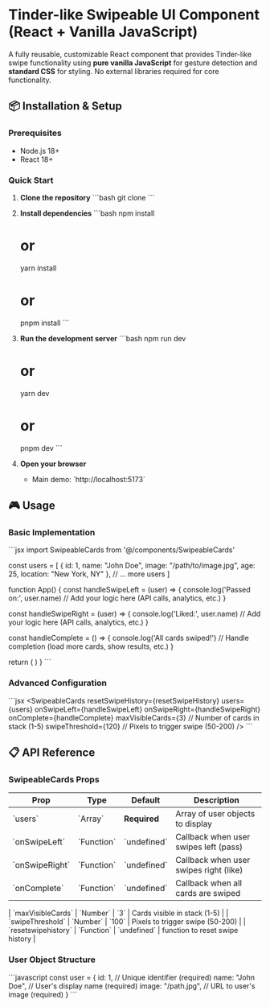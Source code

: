 # Tinder-like Swipeable UI Component (React + Vanilla JavaScript)

A fully reusable, customizable React component that provides Tinder-like swipe functionality using **pure vanilla JavaScript** for gesture detection and **standard CSS** for styling. No external libraries required for core functionality.

## 📦 Installation & Setup

### Prerequisites

- Node.js 18+
- React 18+

### Quick Start

1. **Clone the repository**
   \`\`\`bash
   git clone <repository-url>
   \`\`\`

2. **Install dependencies**
   \`\`\`bash
   npm install

   # or

   yarn install

   # or

   pnpm install
   \`\`\`

3. **Run the development server**
   \`\`\`bash
   npm run dev

   # or

   yarn dev

   # or

   pnpm dev
   \`\`\`

4. **Open your browser**
   - Main demo: \`http://localhost:5173\`

## 🎮 Usage

### Basic Implementation

\`\`\`jsx
import SwipeableCards from '@/components/SwipeableCards'

const users = [
{
id: 1,
name: "John Doe",
image: "/path/to/image.jpg",
age: 25,
location: "New York, NY"
},
// ... more users
]

function App() {
const handleSwipeLeft = (user) => {
console.log('Passed on:', user.name)
// Add your logic here (API calls, analytics, etc.)
}

const handleSwipeRight = (user) => {
console.log('Liked:', user.name)
// Add your logic here (API calls, analytics, etc.)
}

const handleComplete = () => {
console.log('All cards swiped!')
// Handle completion (load more cards, show results, etc.)
}

return (
<SwipeableCards
      users={users}
      onSwipeLeft={handleSwipeLeft}
      onSwipeRight={handleSwipeRight}
      onComplete={handleComplete}
      theme="default"
    />
)
}
\`\`\`

### Advanced Configuration

\`\`\`jsx
<SwipeableCards
resetSwipeHistory={resetSwipeHistory}
users={users}
onSwipeLeft={handleSwipeLeft}
onSwipeRight={handleSwipeRight}
onComplete={handleComplete}
maxVisibleCards={3} // Number of cards in stack (1-5)
swipeThreshold={120} // Pixels to trigger swipe (50-200)
/>
\`\`\`

## 📋 API Reference

### SwipeableCards Props

| Prop             | Type         | Default       | Description                            |
| ---------------- | ------------ | ------------- | -------------------------------------- |
| \`users\`        | \`Array\`    | **Required**  | Array of user objects to display       |
| \`onSwipeLeft\`  | \`Function\` | \`undefined\` | Callback when user swipes left (pass)  |
| \`onSwipeRight\` | \`Function\` | \`undefined\` | Callback when user swipes right (like) |
| \`onComplete\`   | \`Function\` | \`undefined\` | Callback when all cards are swiped     |

| \`maxVisibleCards\` | \`Number\` | \`3\` | Cards visible in stack (1-5) |
| \`swipeThreshold\` | \`Number\` | \`100\` | Pixels to trigger swipe (50-200) |
| \`resetswipehistory\` | \`Function\` | \`undefined\` | function to reset swipe history |

### User Object Structure

\`\`\`javascript
const user = {
id: 1, // Unique identifier (required)
name: "John Doe", // User's display name (required)
image: "/path.jpg", // URL to user's image (required)
}
\`\`\`
